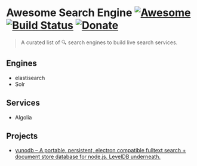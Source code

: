 # Awesome Search Engine [![Awesome](https://cdn.rawgit.com/sindresorhus/awesome/d7305f38d29fed78fa85652e3a63e154dd8e8829/media/badge.svg)](https://github.com/Kikobeats/search-engine) [![Build Status](https://img.shields.io/travis/Kikobeats/search-engine/master.svg?style=flat-square)](https://travis-ci.org/Kikobeats/search-engine) [![Donate](https://img.shields.io/badge/donate-paypal-blue.svg?style=flat-square)](https://paypal.me/kikobeats)

> A curated list of 🔍 search engines to build live search services.

## Engines

* elastisearch
* Solr

## Services

* Algolia

## Projects

* [yunodb – A portable, persistent, electron compatible fulltext search + document store database for node.js. LevelDB underneath.](https://github.com/blahah/yunodb)
